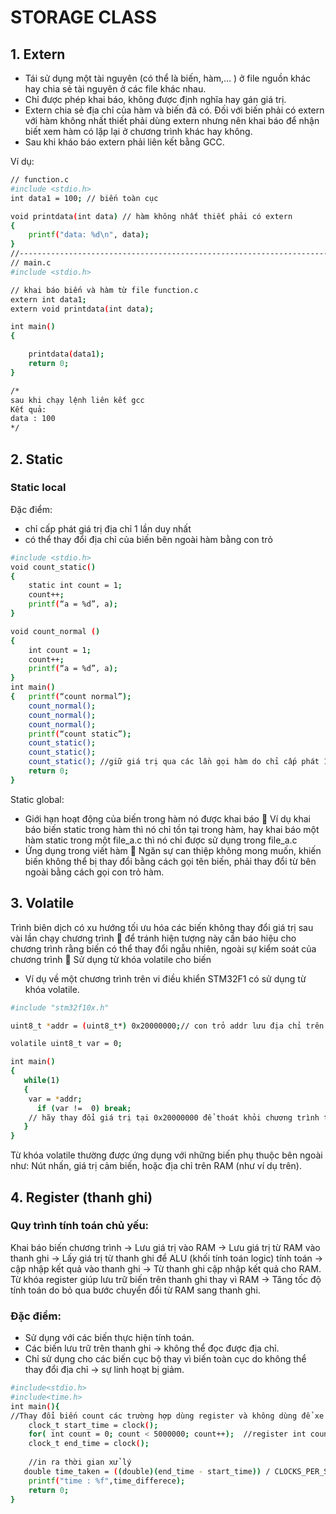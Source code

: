 # STORAGE CLASS
## 1. Extern
+ Tái sử dụng một tài nguyên (có thể là biến, hàm,… ) ở file nguồn khác hay chia sẻ tài nguyên ở các file khác nhau.
+ Chỉ được phép khai báo, không được định nghĩa hay gán giá trị.
+ Extern chia sẻ địa chỉ của hàm và biến đã có. Đối với biến phải có extern với hàm không nhất thiết phải dùng extern nhưng nên khai báo để nhận biết xem hàm có lặp lại ở chương trình khác hay không.
+ Sau khi kháo báo extern phải liên kết bằng GCC.  

Ví dụ:
``` bash
// function.c
#include <stdio.h>
int data1 = 100; // biến toàn cục

void printdata(int data) // hàm không nhất thiết phải có extern
{
    printf("data: %d\n", data);
}
//---------------------------------------------------------------------
// main.c
#include <stdio.h>

// khai báo biến và hàm từ file function.c
extern int data1; 
extern void printdata(int data); 

int main()
{

    printdata(data1);
    return 0;
}

/*
sau khi chạy lệnh liên kết gcc
Kết quả:
data : 100
*/
```
## 2. Static
### Static local
Đặc điểm:   
+ chỉ cấp phát giá trị địa chỉ 1 lần duy nhất
+ có thể thay đổi địa chỉ của biến bên ngoài hàm bằng con trỏ
``` bash
#include <stdio.h>
void count_static()
{
	static int count = 1;	 
	count++;
	printf(“a = %d”, a);
}

void count_normal ()
{
	int count = 1;	 
	count++;
	printf(“a = %d”, a);
}
int main()
{	printf(“count normal”);
	count_normal();
	count_normal();
	count_normal();
	printf(“count static”);
	count_static();
	count_static();
	count_static();	//giữ giá trị qua các lần gọi hàm do chỉ cấp phát 1 lần địa chỉ duy nhất
	return 0;
}
```
Static global:  
+ Giới hạn hoạt động của biến trong hàm nó được khai báo  Ví dụ khai báo biến static trong hàm thì nó chỉ tồn tại trong hàm, hay khai báo một hàm static trong một file_a.c thì nó chỉ được sử dụng trong file_a.c
+ Ứng dụng trong viết hàm  Ngăn sự can thiệp không mong muốn, khiến biến không thể bị thay đổi bằng cách gọi tên biến, phải thay đổi từ bên ngoài bằng cách gọi con trỏ hàm.
## 3. Volatile
Trình biên dịch có xu hướng tối ưu hóa các biến không thay đổi giá trị sau vài lần chạy chương trình  để tránh hiện tượng này cần báo hiệu cho chương trình rằng biến có thể thay đổi ngẫu nhiên, ngoài sự kiểm soát của chương trình  Sử dụng từ khóa volatile cho biến  
- Ví dụ về một chương trình trên vi điều khiển STM32F1 có sử dụng từ khóa volatile.
``` bash
#include "stm32f10x.h"

uint8_t *addr = (uint8_t*) 0x20000000;// con trỏ addr lưu địa chỉ trên RAM 

volatile uint8_t var = 0;

int main()
{
   while(1)
   {	
	var = *addr;	
      if (var !=  0) break;
	// hãy thay đổi giá trị tại 0x20000000 để thoát khỏi chương trình trong lúc debug
   }
}
```
Từ khóa volatile thường được ứng dụng với những biến phụ thuộc bên ngoài như: Nút nhấn, giá trị cảm biến, hoặc địa chỉ trên RAM (như ví dụ trên).
## 4. Register (thanh ghi)
### Quy trình tính toán chủ yếu:  
Khai báo biến chương trình -> Lưu giá trị vào RAM -> Lưu giá trị từ RAM vào thanh ghi -> Lấy giá trị từ thanh ghi để ALU (khối tính toán logic) tính toán -> cập nhập kết quả vào thanh ghi -> Từ thanh ghi cập nhập kết quả cho RAM.  
Từ khóa register giúp lưu trữ biến trên thanh ghi thay vì RAM -> Tăng tốc độ tính toán do bỏ qua bước chuyển đổi từ RAM sang thanh ghi.  
### Đặc điểm: 
+ Sử dụng với các biến thực hiện tính toán. 
+ Các biến lưu trữ trên thanh ghi -> không thể đọc được địa chỉ.
+ Chỉ sử dụng cho các biến cục bộ thay vì biến toàn cục do không thể thay đổi địa chỉ -> sự linh hoạt bị giảm.
``` bash
#include<stdio.h>
#include<time.h>
int main(){
//Thay đổi biến count các trường hợp dùng register và không dùng để xe sự khác biệt
    clock_t start_time = clock();
    for( int count = 0; count < 5000000; count++);	//register int count = 0;
    clock_t end_time = clock();
    
    //in ra thời gian xử lý 
   double time_taken = ((double)(end_time - start_time)) / CLOCKS_PER_SEC;
    printf("time : %f",time_differece);
    return 0;
}
```

